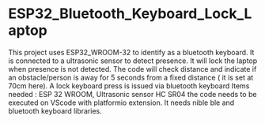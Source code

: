# ESP32_Bluetooth_Keyboard_Lock_Laptop
This project uses ESP32_WROOM-32 to identify as a bluetooth keyboard. It is connected to a ultrasonic sensor to detect presence. It will lock the laptop when presence is not detected. The code will check distance and indicate if an obstacle/person is away for 5 seconds from a fixed distance ( it is set at 70cm here). A lock keyboard press is issued via bluetooth keyboard
Items needed : ESP 32 WROOM, Ultrasonic sensor HC SR04
the code needs to be executed on VScode with platformio extension. It needs nible ble and bluetooth keyboard libraries.
